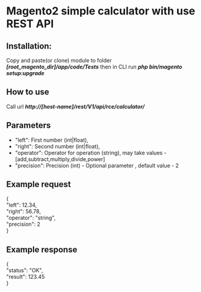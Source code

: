 # Magento2 simple calculator with use REST API

## Installation:

Copy and paste(or clone) module to folder ***[root_magento_dir]/app/code/Tests*** 
then in CLI run ***php bin/magento setup:upgrade***

## How to use
Call url ***http://[host-name]/rest/V1/api/rce/calculator/***

## Parameters
* "left": First number (int|float),<br>
* "right": Second number (int|float),<br>
* "operator": Operator for operation (string), may take values - [add,subtract,multiply,divide,power]<br>
* "precision": Precision (int) - Optional parameter , default value - 2<br>

## Example request
{<br>
  "left": 12.34,<br>
  "right": 56.78,<br>
  "operator": "string",<br>
  "precision": 2<br>
}

## Example response
{<br>
  "status": "OK",<br>
  "result": 123.45<br>
}
